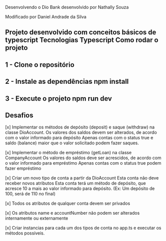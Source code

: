 Desenvolvendo o Dio Bank
desenvolvido por Nathally Souza

Modificado por Daniel Andrade da Silva

Projeto desenvolvido com conceitos básicos de typescript
Tecnologias
Typescript
Como rodar o projeto
---------------------------
1 - Clone o repositório
------------------------
2 - Instale as dependências
npm install
---------------------
3 - Execute o projeto
npm run dev
----------------
Desafios
----------
[x] Implementar os métodos de depósito (deposit) e saque (withdraw) na classe DioAccount.
Os valores dos saldos devem ser alterados, de acordo com o valor informado para depósito
Apenas contas com o status true e saldo (balance) maior que o valor solicitado podem fazer saques.

[x] Implementar o método de empréstimo (getLoan) na classe CompanyAccount
Os valores do saldos deve ser acrescidos, de acordo com o valor informado para empréstimo
Apenas contas com o status true podem fazer empréstimo

[x] Criar um novo tipo de conta a partir da DioAccount
Esta conta não deve receber novos atributos
Esta conta terá um método de depósito, que acresce 10 a mais ao valor informado para depósito. (Ex: Um depósito de 100, será de 110 no final)

[x] Todos os atributos de qualquer conta devem ser privados

[x] Os atributos name e accountNumber não podem ser alterados internamente ou externamente

[x] Criar instancias para cada um dos tipos de conta no app.ts e executar os métodos possíveis.